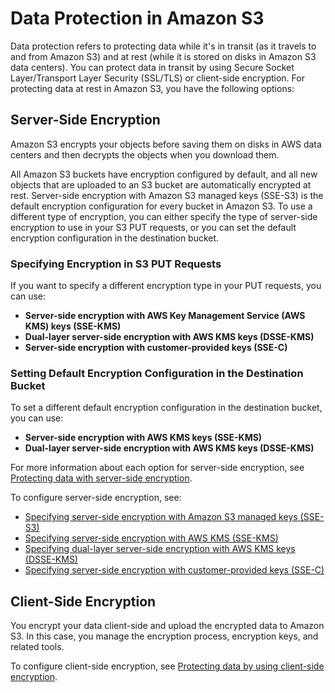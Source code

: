 # Data Protection in Amazon S3

Data protection refers to protecting data while it's in transit (as it travels to and from Amazon S3) and at rest (while it is stored on disks in Amazon S3 data centers). You can protect data in transit by using Secure Socket Layer/Transport Layer Security (SSL/TLS) or client-side encryption. For protecting data at rest in Amazon S3, you have the following options:

## Server-Side Encryption

Amazon S3 encrypts your objects before saving them on disks in AWS data centers and then decrypts the objects when you download them.

All Amazon S3 buckets have encryption configured by default, and all new objects that are uploaded to an S3 bucket are automatically encrypted at rest. Server-side encryption with Amazon S3 managed keys (SSE-S3) is the default encryption configuration for every bucket in Amazon S3. To use a different type of encryption, you can either specify the type of server-side encryption to use in your S3 PUT requests, or you can set the default encryption configuration in the destination bucket.

### Specifying Encryption in S3 PUT Requests

If you want to specify a different encryption type in your PUT requests, you can use:
- **Server-side encryption with AWS Key Management Service (AWS KMS) keys (SSE-KMS)**
- **Dual-layer server-side encryption with AWS KMS keys (DSSE-KMS)**
- **Server-side encryption with customer-provided keys (SSE-C)**

### Setting Default Encryption Configuration in the Destination Bucket

To set a different default encryption configuration in the destination bucket, you can use:
- **Server-side encryption with AWS KMS keys (SSE-KMS)**
- **Dual-layer server-side encryption with AWS KMS keys (DSSE-KMS)**

For more information about each option for server-side encryption, see [Protecting data with server-side encryption](https://docs.aws.amazon.com/AmazonS3/latest/dev/serv-side-encryption.html).

To configure server-side encryption, see:
- [Specifying server-side encryption with Amazon S3 managed keys (SSE-S3)](https://docs.aws.amazon.com/AmazonS3/latest/dev/UsingServerSideEncryption.html)
- [Specifying server-side encryption with AWS KMS (SSE-KMS)](https://docs.aws.amazon.com/AmazonS3/latest/dev/UsingKMSEncryption.html)
- [Specifying dual-layer server-side encryption with AWS KMS keys (DSSE-KMS)](https://docs.aws.amazon.com/AmazonS3/latest/dev/UsingDSSEncryption.html)
- [Specifying server-side encryption with customer-provided keys (SSE-C)](https://docs.aws.amazon.com/AmazonS3/latest/dev/ServerSideEncryptionCustomerKeys.html)

## Client-Side Encryption

You encrypt your data client-side and upload the encrypted data to Amazon S3. In this case, you manage the encryption process, encryption keys, and related tools.

To configure client-side encryption, see [Protecting data by using client-side encryption](https://docs.aws.amazon.com/AmazonS3/latest/dev/UsingClientSideEncryption.html).
